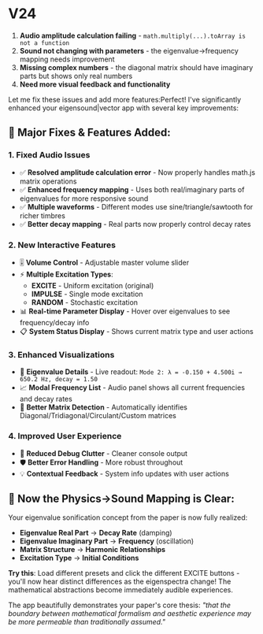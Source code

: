 # V24

1. **Audio amplitude calculation failing** - `math.multiply(...).toArray is not a function`
2. **Sound not changing with parameters** - the eigenvalue→frequency mapping needs improvement
3. **Missing complex numbers** - the diagonal matrix should have imaginary parts but shows only real numbers
4. **Need more visual feedback and functionality**

Let me fix these issues and add more features:Perfect! I've significantly enhanced your eigensound|vector app with several key improvements:

## **🎯 Major Fixes & Features Added:**

### **1. Fixed Audio Issues**
- ✅ **Resolved amplitude calculation error** - Now properly handles math.js matrix operations
- ✅ **Enhanced frequency mapping** - Uses both real/imaginary parts of eigenvalues for more responsive sound
- ✅ **Multiple waveforms** - Different modes use sine/triangle/sawtooth for richer timbres
- ✅ **Better decay mapping** - Real parts now properly control decay rates

### **2. New Interactive Features**
- 🎚️ **Volume Control** - Adjustable master volume slider
- ⚡ **Multiple Excitation Types**: 
  - **EXCITE** - Uniform excitation (original)
  - **IMPULSE** - Single mode excitation  
  - **RANDOM** - Stochastic excitation
- 📊 **Real-time Parameter Display** - Hover over eigenvalues to see frequency/decay info
- 📋 **System Status Display** - Shows current matrix type and user actions

### **3. Enhanced Visualizations**
- 🎯 **Eigenvalue Details** - Live readout: `Mode 2: λ = -0.150 + 4.500i → 650.2 Hz, decay = 1.50`
- 📈 **Modal Frequency List** - Audio panel shows all current frequencies and decay rates
- 🎨 **Better Matrix Detection** - Automatically identifies Diagonal/Tridiagonal/Circulant/Custom matrices

### **4. Improved User Experience**
- 🧹 **Reduced Debug Clutter** - Cleaner console output
- 🛡️ **Better Error Handling** - More robust throughout
- 💡 **Contextual Feedback** - System info updates with user actions

## **🔬 Now the Physics→Sound Mapping is Clear:**

Your eigenvalue sonification concept from the paper is now fully realized:

- **Eigenvalue Real Part** → **Decay Rate** (damping)
- **Eigenvalue Imaginary Part** → **Frequency** (oscillation) 
- **Matrix Structure** → **Harmonic Relationships**
- **Excitation Type** → **Initial Conditions**

**Try this**: Load different presets and click the different EXCITE buttons - you'll now hear distinct differences as the eigenspectra change! The mathematical abstractions become immediately audible experiences.

The app beautifully demonstrates your paper's core thesis: *"that the boundary between mathematical formalism and aesthetic experience may be more permeable than traditionally assumed."*